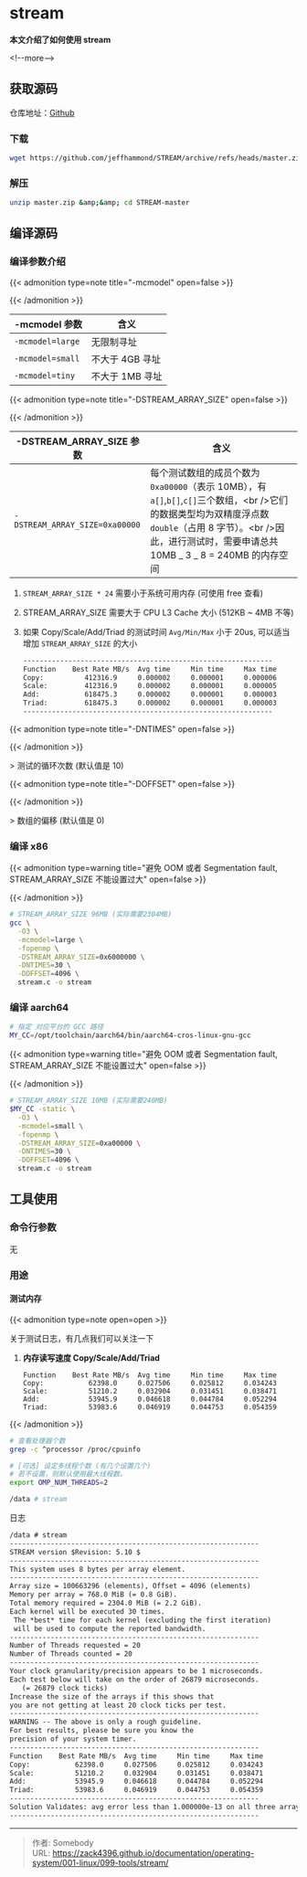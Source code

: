 # stream


**本文介绍了如何使用 stream**

&lt;!--more--&gt;

[Github]: https://github.com/jeffhammond/STREAM

## 获取源码

仓库地址：[Github]

### 下载

```bash
wget https://github.com/jeffhammond/STREAM/archive/refs/heads/master.zip
```

### 解压

```bash
unzip master.zip &amp;&amp; cd STREAM-master
```

## 编译源码

### 编译参数介绍

{{&lt; admonition type=note title=&#34;-mcmodel&#34; open=false &gt;}}

{{&lt; /admonition &gt;}}

| -mcmodel 参数    | 含义            |
| ---------------- | --------------- |
| `-mcmodel=large` | 无限制寻址      |
| `-mcmodel=small` | 不大于 4GB 寻址 |
| `-mcmodel=tiny`  | 不大于 1MB 寻址 |

{{&lt; admonition type=note title=&#34;-DSTREAM_ARRAY_SIZE&#34; open=false &gt;}}

{{&lt; /admonition &gt;}}

| -DSTREAM_ARRAY_SIZE 参数       | 含义                                                                                                                                                                                                              |
| ------------------------------ | ----------------------------------------------------------------------------------------------------------------------------------------------------------------------------------------------------------------- |
| `-DSTREAM_ARRAY_SIZE=0xa00000` | 每个测试数组的成员个数为 `0xa00000`（表示 10MB），有`a[]`,`b[]`,`c[]`三个数组，&lt;br /&gt;它们的数据类型均为双精度浮点数 `double`（占用 8 字节）。&lt;br /&gt;因此，进行测试时，需要申请总共 10MB _ 3 _ 8 = 240MB 的内存空间 |

1. `STREAM_ARRAY_SIZE * 24` 需要小于系统可用内存 (可使用 free 查看)

2. STREAM_ARRAY_SIZE 需要大于 CPU L3 Cache 大小 (512KB ~ 4MB 不等)

3. 如果 Copy/Scale/Add/Triad 的测试时间 `Avg/Min/Max` 小于 20us, 可以适当增加 `STREAM_ARRAY_SIZE` 的大小

   ```txt
   -------------------------------------------------------------
   Function    Best Rate MB/s  Avg time     Min time     Max time
   Copy:          412316.9     0.000002     0.000001     0.000006
   Scale:         412316.9     0.000002     0.000001     0.000005
   Add:           618475.3     0.000002     0.000001     0.000003
   Triad:         618475.3     0.000002     0.000001     0.000003
   -------------------------------------------------------------
   ```

{{&lt; admonition type=note title=&#34;-DNTIMES&#34; open=false &gt;}}

{{&lt; /admonition &gt;}}

&gt; 测试的循环次数 (默认值是 10)

{{&lt; admonition type=note title=&#34;-DOFFSET&#34; open=false &gt;}}

{{&lt; /admonition &gt;}}

&gt; 数组的偏移 (默认值是 0)

### 编译 x86

{{&lt; admonition type=warning title=&#34;避免 OOM 或者 Segmentation fault, STREAM_ARRAY_SIZE 不能设置过大&#34; open=false &gt;}}

{{&lt; /admonition &gt;}}

```bash
# STREAM_ARRAY_SIZE 96MB (实际需要2304MB)
gcc \
  -O3 \
  -mcmodel=large \
  -fopenmp \
  -DSTREAM_ARRAY_SIZE=0x6000000 \
  -DNTIMES=30 \
  -DOFFSET=4096 \
  stream.c -o stream
```

### 编译 aarch64

```bash
# 指定 对应平台的 GCC 路径
MY_CC=/opt/toolchain/aarch64/bin/aarch64-cros-linux-gnu-gcc
```

{{&lt; admonition type=warning title=&#34;避免 OOM 或者 Segmentation fault, STREAM_ARRAY_SIZE 不能设置过大&#34; open=false &gt;}}

{{&lt; /admonition &gt;}}

```bash
# STREAM_ARRAY_SIZE 10MB (实际需要240MB)
$MY_CC -static \
  -O3 \
  -mcmodel=small \
  -fopenmp \
  -DSTREAM_ARRAY_SIZE=0xa00000 \
  -DNTIMES=30 \
  -DOFFSET=4096 \
  stream.c -o stream
```

## 工具使用

### 命令行参数

无

### 用途

#### 测试内存

{{&lt; admonition type=note open=open &gt;}}

关于测试日志，有几点我们可以关注一下

1. **内存读写速度 Copy/Scale/Add/Triad**

   ```
   Function    Best Rate MB/s  Avg time     Min time     Max time
   Copy:           62398.0     0.027506     0.025812     0.034243
   Scale:          51210.2     0.032904     0.031451     0.038471
   Add:            53945.9     0.046618     0.044784     0.052294
   Triad:          53983.6     0.046919     0.044753     0.054359
   ```

{{&lt; /admonition &gt;}}

```bash
# 查看处理器个数
grep -c ^processor /proc/cpuinfo

# [可选] 设定多线程个数 (有几个设置几个)
# 若不设置，则默认使用最大线程数。
export OMP_NUM_THREADS=2

/data # stream
```

日志

```txt
/data # stream
-------------------------------------------------------------
STREAM version $Revision: 5.10 $
-------------------------------------------------------------
This system uses 8 bytes per array element.
-------------------------------------------------------------
Array size = 100663296 (elements), Offset = 4096 (elements)
Memory per array = 768.0 MiB (= 0.8 GiB).
Total memory required = 2304.0 MiB (= 2.2 GiB).
Each kernel will be executed 30 times.
 The *best* time for each kernel (excluding the first iteration)
 will be used to compute the reported bandwidth.
-------------------------------------------------------------
Number of Threads requested = 20
Number of Threads counted = 20
-------------------------------------------------------------
Your clock granularity/precision appears to be 1 microseconds.
Each test below will take on the order of 26879 microseconds.
   (= 26879 clock ticks)
Increase the size of the arrays if this shows that
you are not getting at least 20 clock ticks per test.
-------------------------------------------------------------
WARNING -- The above is only a rough guideline.
For best results, please be sure you know the
precision of your system timer.
-------------------------------------------------------------
Function    Best Rate MB/s  Avg time     Min time     Max time
Copy:           62398.0     0.027506     0.025812     0.034243
Scale:          51210.2     0.032904     0.031451     0.038471
Add:            53945.9     0.046618     0.044784     0.052294
Triad:          53983.6     0.046919     0.044753     0.054359
-------------------------------------------------------------
Solution Validates: avg error less than 1.000000e-13 on all three arrays
-------------------------------------------------------------
```


---

> 作者: Somebody  
> URL: https://zack4396.github.io/documentation/operating-system/001-linux/099-tools/stream/  

